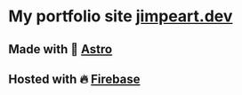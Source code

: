 # My portfolio site [jimpeart.dev](https://jimpeart.dev)

## Made with :rocket: [Astro](https://astro.build)

## Hosted with :fire: [Firebase](https://firebase.google.com/)
